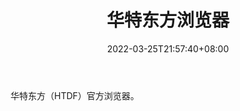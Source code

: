 ﻿---
weight: 
title: "华特东方浏览器"
description: "华特东方（HTDF）官方浏览器"
date: 2022-03-25T21:57:40+08:00
lastmod: 2022-03-25T16:45:40+08:00
draft: false
authors: ["Metabd"]
featuredImage: "huatedongfangliulanqi.webp"
link: ""
tags: ["区块链浏览器","华特东方浏览器"]
categories: ["navigation"]
navigation: ["区块链浏览器"]
lightgallery: true
toc: true
pinned: false
recommend: false
recommend1: false
---
华特东方（HTDF）官方浏览器。
